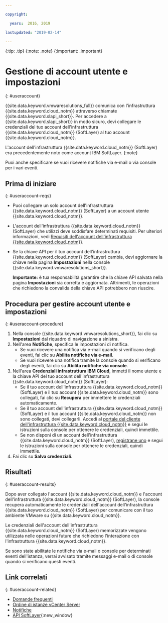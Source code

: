 ```yaml
---

copyright:

  years:  2016, 2019

lastupdated: "2019-02-14"

---
```


{:tip: .tip}
{:note: .note}
{:important: .important}

# Gestione di account utente e impostazioni
{: #useraccount}

{{site.data.keyword.vmwaresolutions_full}} comunica con l'infrastruttura {{site.data.keyword.cloud_notm}} attraverso chiamate {{site.data.keyword.slapi_short}}. Per accedere a {{site.data.keyword.slapi_short}} in modo sicuro, devi collegare le credenziali del tuo account dell'infrastruttura {{site.data.keyword.cloud_notm}} (SoftLayer) al tuo account {{site.data.keyword.cloud_notm}}.

L'account dell'infrastruttura {{site.data.keyword.cloud_notm}} (SoftLayer) era precedentemente noto come account IBM SoftLayer.
{:note}

Puoi anche specificare se vuoi ricevere notifiche via e-mail o via console per i vari eventi.

## Prima di iniziare
{: #useraccount-reqs}

* Puoi collegare un solo account dell'infrastruttura {{site.data.keyword.cloud_notm}} (SoftLayer) a un account utente {{site.data.keyword.cloud_notm}}.
* L'account dell'infrastruttura {{site.data.keyword.cloud_notm}} (SoftLayer) che utilizzi deve soddisfare determinati requisiti. Per ulteriori informazioni, vedi [Requisiti dell'account dell'infrastruttura {{site.data.keyword.cloud_notm}}](/docs/services/vmwaresolutions/vmonic?topic=vmware-solutions-slaccountrequirement).
* Se la chiave API per il tuo account dell'infrastruttura {{site.data.keyword.cloud_notm}} (SoftLayer) cambia, devi aggiornare la chiave nella pagina **Impostazioni** nella console {{site.data.keyword.vmwaresolutions_short}}.

   **Importante:** è tua responsabilità garantire che la chiave API salvata nella pagina **Impostazioni** sia corretta e aggiornata. Altrimenti, le operazioni che richiedono la convalida della chiave API potrebbero non riuscire.

## Procedura per gestire account utente e impostazioni
{: #useraccount-procedure}

1. Nella console {{site.data.keyword.vmwaresolutions_short}}, fai clic su **Impostazioni** dal riquadro di navigazione a sinistra.
2. Nell'area **Notifiche**, specifica le impostazioni di notifica.
   * Se vuoi ricevere una notifica via e-mail quando si verificano degli eventi, fai clic su **Abilita notifiche via e-mail**.
   * Se vuoi ricevere una notifica tramite la console quando si verificano degli eventi, fai clic su **Abilita notifiche via console**.
3. Nell'area **Credenziali infrastruttura IBM Cloud**, immetti il nome utente e la chiave API del tuo account dell'infrastruttura {{site.data.keyword.cloud_notm}} (SoftLayer):
   * Se il tuo account dell'infrastruttura {{site.data.keyword.cloud_notm}} (SoftLayer) e il tuo account {{site.data.keyword.cloud_notm}} sono collegati, fai clic su **Recupera** per immettere le credenziali automaticamente.
   * Se il tuo account dell'infrastruttura {{site.data.keyword.cloud_notm}} (SoftLayer) e il tuo account {{site.data.keyword.cloud_notm}} non sono collegati, devi collegarli. Accedi al [portale del cliente dell'infrastruttura {{site.data.keyword.cloud_notm}}](https://control.softlayer.com/) e segui le istruzioni sulla console per ottenere le credenziali, quindi immettile.
   * Se non disponi di un account dell'infrastruttura {{site.data.keyword.cloud_notm}} (SoftLayer), [registrane uno](/docs/services/vmwaresolutions/vmonic?topic=vmware-solutions-signing_softlayer_account) e segui le istruzioni sulla console per ottenere le credenziali, quindi immettile.
4. Fai clic su **Salva credenziali**.

## Risultati
{: #useraccount-results}

Dopo aver collegato l'account {{site.data.keyword.cloud_notm}} e l'account dell'infrastruttura {{site.data.keyword.cloud_notm}} (SoftLayer), la console recupera automaticamente le credenziali dell'account dell'infrastruttura {{site.data.keyword.cloud_notm}} (SoftLayer) per comunicare con il tuo ambiente VMware su {{site.data.keyword.cloud_notm}}.

Le credenziali dell'account dell'infrastruttura {{site.data.keyword.cloud_notm}} (SoftLayer) memorizzate vengono utilizzata nelle operazioni future che richiedono l'interazione con l'infrastruttura {{site.data.keyword.cloud_notm}}.

Se sono state abilitate le notifiche via e-mail o console per determinati eventi dell'istanza, verrai avvisato tramite messaggi e-mail o di console quando si verificano questi eventi.

## Link correlati
{: #useraccount-related}

* [Domande frequenti](/docs/services/vmwaresolutions/vmonic?topic=vmware-solutions-faq)
* [Ordine di istanze vCenter Server](/docs/services/vmwaresolutions/vcenter?topic=vmware-solutions-vc_orderinginstance)
* [Notifiche](/docs/services/vmwaresolutions/vmonic?topic=vmware-solutions-notifications)
* [API SoftLayer](/docs/customer-portal?topic=customer-portal-customerportal_api){:new_window}
